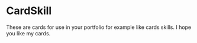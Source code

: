 # CardSkill
These are cards for use in your portfolio for example like cards skills. I hope you like my cards.

